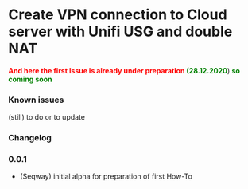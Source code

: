 
# **Create VPN connection to Cloud server with Unifi USG and double NAT**

<span style="color:red">**And here the first Issue is already under preparation </span><span style="color:green"> (28.12.2020**) 
</span><span style="color:green"> **so coming soon**</span>

### Known issues

(still) to do or to update

### Changelog

### 0.0.1
* (Seqway) initial alpha for preparation of first How-To
